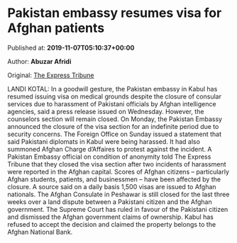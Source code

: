 
# Pakistan embassy resumes visa for Afghan patients

Published at: **2019-11-07T05:10:37+00:00**

Author: **Abuzar Afridi**

Original: [The Express Tribune](https://tribune.com.pk/story/2095175/1-pakistan-embassy-resumes-visa-afghan-patients/)

LANDI KOTAL: In a goodwill gesture, the Pakistan embassy in Kabul has resumed issuing visa on medical grounds despite the closure of consular services due to harassment of Pakistani officials by Afghan intelligence agencies, said a press release issued on Wednesday.
However, the counselors section will remain closed. On Monday, the Pakistan Embassy announced the closure of the visa section for an indefinite period due to security concerns.
The Foreign Office on Sunday issued a statement that said Pakistani diplomats in Kabul were being harassed. It had also summoned Afghan Charge d’Affaires to protest against the incident.
A Pakistan Embassy official on condition of anonymity told The Express Tribune that they closed the visa section after two incidents of harassment were reported in the Afghan capital.
Scores of Afghan citizens – particularly Afghan students, patients, and businessmen – have been affected by the closure. A source said on a daily basis 1,500 visas are issued to Afghan nationals.
The Afghan Consulate in Peshawar is still closed for the last three weeks over a land dispute between a Pakistani citizen and the Afghan government. The Supreme Court has ruled in favour of the Pakistani citizen and dismissed the Afghan government claims of ownership.
Kabul has refused to accept the decision and claimed the property belongs to the Afghan National Bank.
